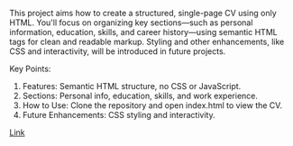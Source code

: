 This project aims how to create a structured, single-page CV using only HTML. You'll focus on organizing key sections—such as personal information, education, skills, and career history—using semantic HTML tags for clean and readable markup. Styling and other enhancements, like CSS and interactivity, will be introduced in future projects.

Key Points:
1) Features: Semantic HTML structure, no CSS or JavaScript.
2) Sections: Personal info, education, skills, and work experience.
3) How to Use: Clone the repository and open index.html to view the CV.
4) Future Enhancements: CSS styling and interactivity.


<a href="">Link</a>
